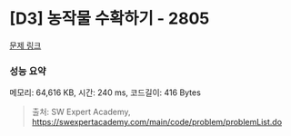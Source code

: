 # [D3] 농작물 수확하기 - 2805 

[문제 링크](https://swexpertacademy.com/main/code/problem/problemDetail.do?contestProbId=AV7GLXqKAWYDFAXB) 

### 성능 요약

메모리: 64,616 KB, 시간: 240 ms, 코드길이: 416 Bytes



> 출처: SW Expert Academy, https://swexpertacademy.com/main/code/problem/problemList.do